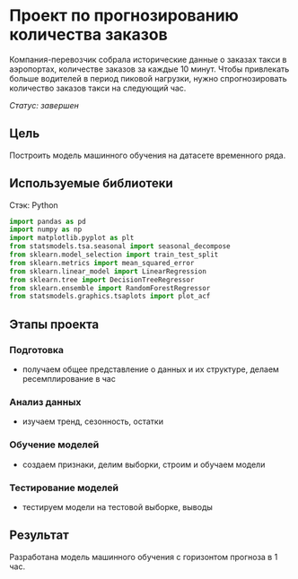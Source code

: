 # Проект по прогнозированию количества заказов

Компания-перевозчик собрала исторические данные о заказах такси в аэропортах, количестве заказов за каждые 10 минут. Чтобы привлекать больше водителей в период пиковой нагрузки, нужно спрогнозировать количество заказов такси на следующий час.

*Статус: завершен*

## Цель

Построить модель машинного обучения на датасете временного ряда.

## Используемые библиотеки

Стэк: Python
```python
import pandas as pd
import numpy as np
import matplotlib.pyplot as plt
from statsmodels.tsa.seasonal import seasonal_decompose
from sklearn.model_selection import train_test_split
from sklearn.metrics import mean_squared_error
from sklearn.linear_model import LinearRegression
from sklearn.tree import DecisionTreeRegressor
from sklearn.ensemble import RandomForestRegressor
from statsmodels.graphics.tsaplots import plot_acf
```

## Этапы проекта

### Подготовка
 - получаем общее представление о данных и их структуре, делаем ресемплирование в час
### Анализ данных
 - изучаем тренд, сезонность, остатки
### Обучение моделей
 - создаем признаки, делим выборки, строим и обучаем модели
### Тестирование моделей
 - тестируем модели на тестовой выборке, выводы
 
## Результат

Разработана модель машинного обучения с горизонтом прогноза в 1 час.
